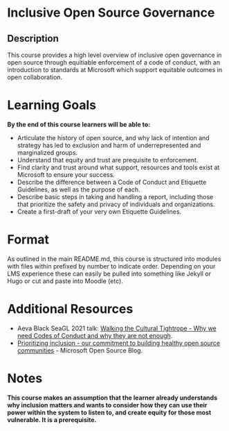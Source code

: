 

# Inclusive Open Source Governance

## Description
This course provides a high level overview of inclusive open governance in open source through equitiable enforcement of a code of conduct, with an introduction to standards at Microsoft which support equitable outcomes in open collaboration.

# Learning Goals

**By the end of this course learners will be able to:**

* Articulate the history of open source, and why lack of intention and strategy has led to exclusion and harm of underrepresented and marginalized groups.
* Understand that equity and trust are prequisite to enforcement.
* Find clarity and trust around what support, resources and tools exist at Microsoft to ensure your success.
* Describe the difference between a Code of Conduct and Etiquette Guidelines, as well as the purpose of each.
* Describe basic steps in taking and handling a report, including those that prioritize the safety and privacy of individuals and organizations.
* Create a first-draft of your very own Etiquette Guidelines.


# Format

As outlined in the main README.md, this course is structured into modules with files within prefixed by number to indicate order.   Depending on your LMS experience these can easily be pulled into something like Jekyll or Hugo or cut and paste into Moodle (etc).  

# Additional Resources

* Aeva Black SeaGL 2021 talk: [Walking the Cultural Tightrope - Why we need Codes of Conduct and why they are not enough](https://www.youtube.com/watch?t=8160&v=1GiwoMkuSHg&feature=youtu.be&ab_channel=SeattleGnuLinuxConference).
* [Prioritizing inclusion - our commitment to building healthy open source communities](https://cloudblogs.microsoft.com/opensource/2021/05/04/prioritizing-inclusion-our-commitment-to-building-healthy-open-source-communities/) - Microsoft Open Source Blog.

# Notes

**This course makes an assumption that the learner already understands why inclusion matters and wants to consider how they can use their power within the system to listen to, and create equity for those most vulnerable. It is a prerequisite.**
